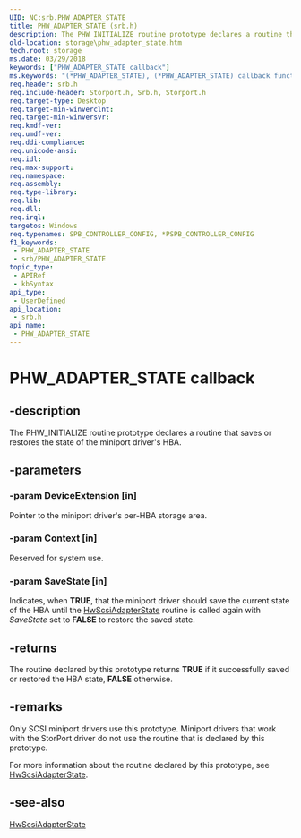 ```yaml
---
UID: NC:srb.PHW_ADAPTER_STATE
title: PHW_ADAPTER_STATE (srb.h)
description: The PHW_INITIALIZE routine prototype declares a routine that saves or restores the state of the miniport driver's HBA.
old-location: storage\phw_adapter_state.htm
tech.root: storage
ms.date: 03/29/2018
keywords: ["PHW_ADAPTER_STATE callback"]
ms.keywords: "(*PHW_ADAPTER_STATE), (*PHW_ADAPTER_STATE) callback function [Storage Devices], ide_minikr_65caac84-2b5a-4977-81ff-d9efc1808dbb.xml, srb/(*PHW_ADAPTER_STATE), storage.phw_adapter_state"
req.header: srb.h
req.include-header: Storport.h, Srb.h, Storport.h
req.target-type: Desktop
req.target-min-winverclnt: 
req.target-min-winversvr: 
req.kmdf-ver: 
req.umdf-ver: 
req.ddi-compliance: 
req.unicode-ansi: 
req.idl: 
req.max-support: 
req.namespace: 
req.assembly: 
req.type-library: 
req.lib: 
req.dll: 
req.irql: 
targetos: Windows
req.typenames: SPB_CONTROLLER_CONFIG, *PSPB_CONTROLLER_CONFIG
f1_keywords:
 - PHW_ADAPTER_STATE
 - srb/PHW_ADAPTER_STATE
topic_type:
 - APIRef
 - kbSyntax
api_type:
 - UserDefined
api_location:
 - srb.h
api_name:
 - PHW_ADAPTER_STATE
---
```


# PHW_ADAPTER_STATE callback


## -description

The PHW_INITIALIZE routine prototype declares a routine that saves or restores the state of the miniport driver's HBA.

## -parameters

### -param DeviceExtension [in]


Pointer to the miniport driver's per-HBA storage area.

### -param Context [in]


Reserved for system use.

### -param SaveState [in]


Indicates, when <b>TRUE</b>, that the miniport driver should save the current state of the HBA until the <a href="/previous-versions/windows/hardware/drivers/ff557278(v=vs.85)">HwScsiAdapterState</a> routine is called again with <i>SaveState</i> set to <b>FALSE</b> to restore the saved state.

## -returns

The routine declared by this prototype returns <b>TRUE</b> if it successfully saved or restored the HBA state, <b>FALSE</b> otherwise.

## -remarks

Only SCSI miniport drivers use this prototype. Miniport drivers that work with the StorPort driver do not use the routine that is declared by this prototype.

For more information about the routine declared by this prototype, see <a href="/previous-versions/windows/hardware/drivers/ff557278(v=vs.85)">HwScsiAdapterState</a>.

## -see-also

<a href="/previous-versions/windows/hardware/drivers/ff557278(v=vs.85)">HwScsiAdapterState</a>

